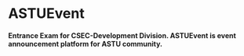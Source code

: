 # ASTUEvent
#### Entrance Exam for CSEC-Development Division. ASTUEvent is event announcement platform for ASTU community.
